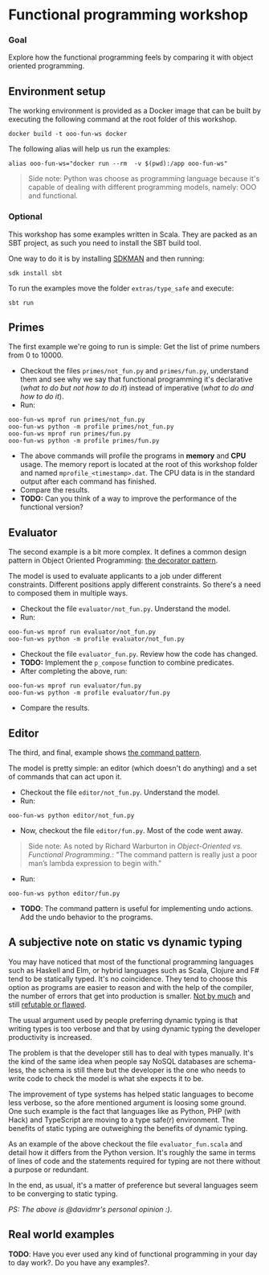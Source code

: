 # Functional programming workshop

### Goal

Explore how the functional programming feels by comparing it with object oriented programming.

## Environment setup

The working environment is provided as a Docker image that can be built by executing the following command at the root folder of this workshop.
```shell
docker build -t ooo-fun-ws docker
```

The following alias will help us run the examples:
```shell
alias ooo-fun-ws="docker run --rm  -v $(pwd):/app ooo-fun-ws"
```

> Side note: Python was choose as programming language because it's capable of dealing with different programming models, namely: OOO and functional.

### Optional
This workshop has some examples written in Scala. They are packed as an SBT project, as such you need to install the SBT build tool. 

One way to do it is by installing [SDKMAN](http://sdkman.io/) and then running:
```shell
sdk install sbt
```

To run the examples move the folder `extras/type_safe` and execute:
```shell
sbt run
```

## Primes

The first example we're going to run is simple: Get the list of prime numbers from 0 to 10000.

* Checkout the files `primes/not_fun.py` and `primes/fun.py`, understand them and see why we say that functional programming it's declarative (_what to do but not how to do it_) instead of imperative (_what to do and how to do it_). 
* Run:

 ```shell
 ooo-fun-ws mprof run primes/not_fun.py
 ooo-fun-ws python -m profile primes/not_fun.py
 ooo-fun-ws mprof run primes/fun.py
 ooo-fun-ws python -m profile primes/fun.py

 ```
*  The above commands will profile the programs in **memory** and **CPU** usage. The memory report is located at the root of this workshop folder and named `mprofile_<timestamp>.dat`. The CPU data is in the standard output after each command has finished.
* Compare the results.
* **TODO:** Can you think of a way to improve the performance of the functional version?

## Evaluator

The second example is a bit more complex. It defines a common design pattern in Object Oriented Programming: [the decorator pattern](https://en.wikipedia.org/wiki/Decorator_pattern).

The model is used to evaluate applicants to a job under different constraints. Different positions apply different constraints. So there's a need to composed them in multiple ways.

* Checkout the file `evaluator/not_fun.py`. Understand the model.
* Run:

 ```shell
 ooo-fun-ws mprof run evaluator/not_fun.py
 ooo-fun-ws python -m profile evaluator/not_fun.py
 ```
* Checkout the file `evaluator_fun.py`. Review how the code has changed.
* **TODO:** Implement the `p_compose` function to combine predicates.
* After completing the above, run:

 ```shell
 ooo-fun-ws mprof run evaluator/fun.py
 ooo-fun-ws python -m profile evaluator/fun.py
 ```
* Compare the results.

## Editor

The third, and final, example shows [the command pattern](https://en.wikipedia.org/wiki/Command_pattern).

The model is pretty simple: an editor (which doesn't do anything) and a set of commands that can act upon it.

* Checkout the file `editor/not_fun.py`. Understand the model.
* Run:
 
 ```shell
 ooo-fun-ws python editor/not_fun.py
 ```
* Now, checkout the file `editor/fun.py`. Most of the code went away.
 > Side note: As noted by Richard Warburton in _Object-Oriented vs. Functional Programming._: "The command pattern is really just a poor man’s lambda expression to begin with."
 
* Run:
 ```shell
 ooo-fun-ws python editor/fun.py
 ```
* **TODO**: The command pattern is useful for implementing undo actions. Add the undo behavior to the programs.


## A subjective note on static vs dynamic typing 

You may have noticed that most of the functional programming languages such as Haskell and Elm, or hybrid languages such as Scala, Clojure and F# tend to be statically typed. It's no coincidence. They tend to choose this option as programs are easier to reason and with the help of the compiler, the number of errors that get into production is smaller. [Not by much](http://citeseerx.ist.psu.edu/viewdoc/download?doi=10.1.1.658.7207&rep=rep1&type=pdf) and still [refutable or flawed](http://danluu.com/empirical-pl/).

The usual argument used by people preferring dynamic typing is that writing types is too verbose and that by using dynamic typing the developer productivity is increased. 

The problem is that the developer still has to deal with types manually. It's the kind of the same idea when people say NoSQL databases are schema-less, the schema is still there but the developer is the one who needs to write code to check the model is what she expects it to be.

The improvement of type systems has helped static languages to become less verbose, so the afore mentioned argument is loosing some ground. One such example is the fact that languages like as Python, PHP (with Hack) and TypeScript are moving to a type safe(r) environment. The benefits of static typing are outweighing the benefits of dynamic typing.

As an example of the above checkout the file `evaluator_fun.scala` and detail how it differs from the Python version. It's roughly the same in terms of lines of code and the statements required for typing are not there without a purpose or redundant.

In the end, as usual, it's a matter of preference but several languages seem to be converging to static typing.

_PS: The above is @davidmr's personal opinion :)_.

## Real world examples

**TODO**: Have you ever used any kind of functional programming in your day to day work?. Do you have any examples?.
